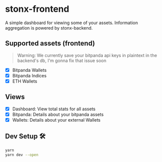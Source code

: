 # stonx-frontend

A simple dashboard for viewing some of your assets.
Information aggregation is powered by stonx-backend.

## Supported assets (frontend)
> Warning: We currently save your bitpanda api keys in plaintext in the backend's db, I'm gonna fix that issue soon
* [x] Bitpanda Wallets
* [x] Bitpanda Indices
* [x] ETH Wallets

## Views
* [x] Dashboard: View total stats for all assets
* [x] Bitpanda: Details about your bitpanda assets
* [x] Wallets: Details about your external Wallets

## Dev Setup 🛠
```bash
yarn
yarn dev --open
```